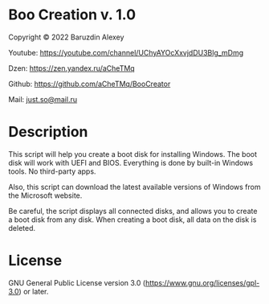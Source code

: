 # Boo Creation v. 1.0
Copyright © 2022 Baruzdin Alexey

Youtube: https://youtube.com/channel/UChyAYOcXxvjdDU3Blg_mDmg

Dzen: https://zen.yandex.ru/aCheTMq

Github: https://github.com/aCheTMq/BooCreator

Mail: just.so@mail.ru

# Description
This script will help you create a boot disk for installing Windows. The boot disk will work with UEFI and BIOS. Everything is done by built-in Windows tools. No third-party apps.

Also, this script can download the latest available versions of Windows from the Microsoft website.

Be careful, the script displays all connected disks, and allows you to create a boot disk from any disk. When creating a boot disk, all data on the disk is deleted.

# License
GNU General Public License version 3.0 (https://www.gnu.org/licenses/gpl-3.0) or later.
